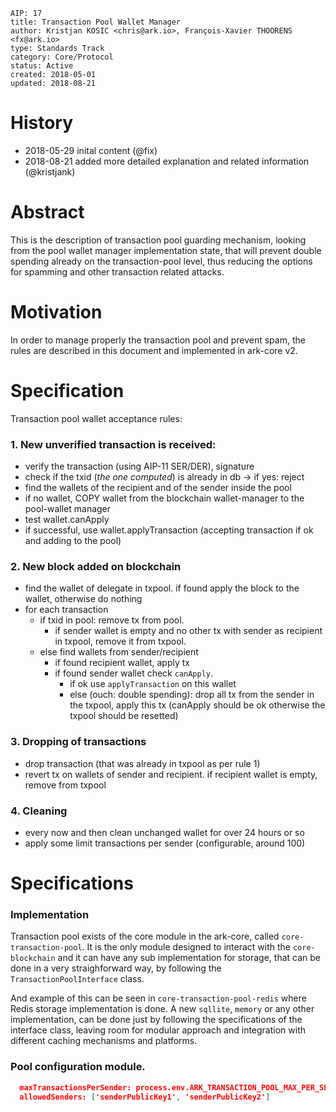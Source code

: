 ```
AIP: 17
title: Transaction Pool Wallet Manager
author: Kristjan KOSIC <chris@ark.io>, François-Xavier THOORENS <fx@ark.io>
type: Standards Track
category: Core/Protocol
status: Active
created: 2018-05-01
updated: 2018-08-21
```

History
========
- 2018-05-29 inital content (@fix)
- 2018-08-21 added more detailed explanation and related information (@kristjank)

Abstract
========

This is the description of transaction pool guarding mechanism, looking from the pool wallet manager implementation state, that will prevent double spending already on the transaction-pool level, thus reducing the options for spamming and other transaction related attacks.

Motivation
==========
In order to manage properly the transaction pool and prevent spam, the rules are described in this document and implemented in ark-core v2.

Specification
=========
Transaction pool wallet acceptance rules:

### 1. New unverified transaction is received:
  - verify the transaction (using AIP-11 SER/DER), signature
  - check if the txid (*the one computed*) is already in db -> if yes: reject
  - find the wallets of the recipient and of the sender inside the pool
  - if no wallet, COPY wallet from the blockchain wallet-manager to the pool-wallet manager
  - test wallet.canApply
  - if successful, use wallet.applyTransaction (accepting transaction if ok and adding to the pool)

### 2. New block added on blockchain
  - find the wallet of delegate in txpool. if found apply the block to the wallet, otherwise do nothing
  - for each transaction
    - if txid in pool:  remove tx from pool. 
      - if sender wallet is empty and no other tx with sender as recipient in txpool, remove it from txpool.
    - else find wallets from sender/recipient
      - if found recipient wallet, apply tx
      - if found sender wallet check `canApply`. 
        - if ok use `applyTransaction` on this wallet
        - else (ouch: double spending): drop all tx from the sender in the txpool, apply this tx (canApply should be ok otherwise the txpool should be resetted)


### 3. Dropping of transactions
  - drop transaction (that was already in txpool as per rule 1)
  - revert tx on wallets of sender and recipient. if recipient wallet is empty, remove from txpool

### 4. Cleaning
  - every now and then clean unchanged wallet for over 24 hours or so
  - apply some limit transactions per sender (configurable, around 100)


Specifications
==============
### Implementation
Transaction pool exists of the core module in the ark-core, called `core-transaction-pool`. It is the only module designed to interact with the `core-blockchain` and it can have any sub implementation for storage, that can be done in a very straighforward way, by following the `TransactionPoolInterface` class. 

And example of this can be seen in `core-transaction-pool-redis` where Redis storage implementation is done. A new `sqllite`, `memory` or any other implementation, can be done just by following the specifications of the interface class, leaving room for modular approach and integration with different caching mechanisms and platforms. 

### Pool configuration module.
```json
  maxTransactionsPerSender: process.env.ARK_TRANSACTION_POOL_MAX_PER_SENDER || 100,
  allowedSenders: ['senderPublicKey1', 'senderPublicKey2']
```
